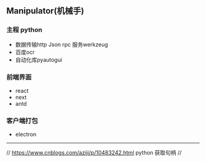 ## Manipulator(机械手)

### 主程 python

- 数据传输http Json rpc 服务werkzeug
- 百度ocr
- 自动化库pyautogui

### 前端界面

- react
- next
- antd

### 客户端打包 
- electron


---

// https://www.cnblogs.com/aziji/p/10483242.html python 获取句柄
//




